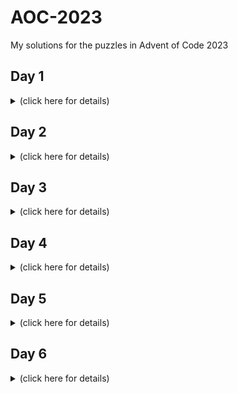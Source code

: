 # AOC-2023
My solutions for the puzzles in Advent of Code 2023


## Day 1
<details><summary>(click here for details)</summary>

### Part 1

Part 1 was pretty straightforward, i just checked each character with .isnumeric()

### Part 2

Part 2 was a little more complex but thanks to .find() and .rfind() on python (i searched "find first occurence of substring python" on google), it was pretty easy, if i was using another language i think the best approach would be to simply make those functions yourself, which wouldnt even really be hard all it does is check to find the first occurrence of a substring

After i solved it i tried to make the calibrate(s) function in as little lines as possible, with no regard to its efficiency or readability, and came up with this monstrosity:

```python
def calibrate(s):
    first, last = ["1", "2", "3", "4", "5", "6", "7", "8", "9"][list(map(lambda x: s.find(x) if s.find(x) != -1 else len(s) + 1, ["one", "two", "three", "four", "five", "six", "seven", "eight", "nine"])).index(min(list(map(lambda x: s.find(x) if s.find(x) != -1 else len(s) + 1, ["one", "two", "three", "four", "five", "six", "seven", "eight", "nine"]))))] if min(list(map(lambda x: s.find(x) if s.find(x) != -1 else len(s) + 1, ["1", "2", "3", "4", "5", "6", "7", "8", "9"]))) > min(list(map(lambda x: s.find(x) if s.find(x) != -1 else len(s) + 1, ["one", "two", "three", "four", "five", "six", "seven", "eight", "nine"]))) else ["1", "2", "3", "4", "5", "6", "7", "8", "9"][list(map(lambda x: s.find(x) if s.find(x) != -1 else len(s) + 1, ["1", "2", "3", "4", "5", "6", "7", "8", "9"])).index(min(list(map(lambda x: s.find(x) if s.find(x) != -1 else len(s) + 1, ["1", "2", "3", "4", "5", "6", "7", "8", "9"]))))], ["1", "2", "3", "4", "5", "6", "7", "8", "9"][list(map(lambda x: s.rfind(x), ["1", "2", "3", "4", "5", "6", "7", "8", "9"])).index(max(list(map(lambda x: s.rfind(x), ["1", "2", "3", "4", "5", "6", "7", "8", "9"]))))] if max(list(map(lambda x: s.rfind(x), ["1", "2", "3", "4", "5", "6", "7", "8", "9"]))) > max(list(map(lambda x: s.rfind(x), ["one", "two", "three", "four", "five", "six", "seven", "eight", "nine"]))) else ["1", "2", "3", "4", "5", "6", "7", "8", "9"][list(map(lambda x: s.rfind(x), ["one", "two", "three", "four", "five", "six", "seven", "eight", "nine"])).index(max(list(map(lambda x: s.rfind(x), ["one", "two", "three", "four", "five", "six", "seven", "eight", "nine"]))))]
    return int(["1", "2", "3", "4", "5", "6", "7", "8", "9"][list(map(lambda x: s.find(x) if s.find(x) != -1 else len(s) + 1, ["one", "two", "three", "four", "five", "six", "seven", "eight", "nine"])).index(min(list(map(lambda x: s.find(x) if s.find(x) != -1 else len(s) + 1, ["one", "two", "three", "four", "five", "six", "seven", "eight", "nine"]))))] if min(list(map(lambda x: s.find(x) if s.find(x) != -1 else len(s) + 1, ["1", "2", "3", "4", "5", "6", "7", "8", "9"]))) > min(list(map(lambda x: s.find(x) if s.find(x) != -1 else len(s) + 1, ["one", "two", "three", "four", "five", "six", "seven", "eight", "nine"]))) else ["1", "2", "3", "4", "5", "6", "7", "8", "9"][list(map(lambda x: s.find(x) if s.find(x) != -1 else len(s) + 1, ["1", "2", "3", "4", "5", "6", "7", "8", "9"])).index(min(list(map(lambda x: s.find(x) if s.find(x) != -1 else len(s) + 1, ["1", "2", "3", "4", "5", "6", "7", "8", "9"]))))] + ["1", "2", "3", "4", "5", "6", "7", "8", "9"][list(map(lambda x: s.find(x) if s.find(x) != -1 else len(s) + 1, ["one", "two", "three", "four", "five", "six", "seven", "eight", "nine"])).index(min(list(map(lambda x: s.find(x) if s.find(x) != -1 else len(s) + 1, ["one", "two", "three", "four", "five", "six", "seven", "eight", "nine"]))))] if min(list(map(lambda x: s.find(x) if s.find(x) != -1 else len(s) + 1, ["1", "2", "3", "4", "5", "6", "7", "8", "9"]))) > min(list(map(lambda x: s.find(x) if s.find(x) != -1 else len(s) + 1, ["one", "two", "three", "four", "five", "six", "seven", "eight", "nine"]))) else ["1", "2", "3", "4", "5", "6", "7", "8", "9"][list(map(lambda x: s.find(x) if s.find(x) != -1 else len(s) + 1, ["1", "2", "3", "4", "5", "6", "7", "8", "9"])).index(min(list(map(lambda x: s.find(x) if s.find(x) != -1 else len(s) + 1, ["1", "2", "3", "4", "5", "6", "7", "8", "9"]))))]) if last == -1 else int(first + last)
```

The second line is **1849 characters** if you are curious. There shouldn't technically be anything preventing me from dropping this down to 1 line actually since all i did to shorten is was replace every variable name with.. the actual code making the variable, hence why you see the same sections pop up several times each, but this stopped working at this point due to what i'm guessing is a problem with python, replacing the "first" variable in the second line with the first variable value itself breaks it for some reason. Well 2 lines still isnt that bad i'll take it.

</details>

## Day 2
<details><summary>(click here for details)</summary>

### Part 1

Another straightforward solution, .split() just about solves this day entirely

### Part 2

Slightly more complicated, but essentially the same method to solve part 2, not much to comment on

```python
for sect in ("".join(s.split(": ")[1])).split("; "):
        colors = dict()
        for c in sect.split(", "):
            colors[c.split(" ")[1] if "\n" not in c.split(" ")[1] else c.split(" ")[1][:-1]] = int(c.split(" ")[0])
```
This part is shared in both parts

</details>

## Day 3
<details><summary>(click here for details)</summary>

### Part 1

For part 1 i went through the array until i found a number, checked around the number using a big if statement, if there was a symbol around the number, i followed the line until the number ended, and once i found the full number, i added it to the sum, and replaced the following numbers with empty strings to prevent adding the same number several times.

### Part 2

Part 2 was similar but instead of finding numbers, i found asterisks, here i had to consider the possibilities of the numbers around each asterisk and what they represent, it required finding how many numbers are around, and if there's only 2, what those numbers are in full, for example

This is the paint.net page where i figured out a way to simplify all possibilities down to, it probably looks like nonsense but what it means is that i cut the sections around it into top, middle, and bottom, where middle only has two characters, so has different properties. There is a total of 4 ways to read the numbers around, so i labeled them with appropriate numbers in a way that lines them up nicely for a condition where if their sum is not exactly -1, 1, or 3, it can be discarded (except for the very unsatisfying, unfortunate edge case of top:-1, mid:1, bot:-1). 
![image](https://github.com/EgeEken/AOC-2023/assets/96302110/92c21b48-2760-4087-b717-07a173305b0f)

This system proved to be efficient enough, solving the input array i was given in only 15 milliseconds, for python i think this is a good accomplishment

</details>

## Day 4
<details><summary>(click here for details)</summary>

### Part 1

### Part 2

</details>

## Day 5
<details><summary>(click here for details)</summary>

### Part 1

### Part 2

</details>

## Day 6
<details><summary>(click here for details)</summary>

### Part 1

### Part 2

</details>
